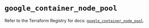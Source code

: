# `google_container_node_pool`

Refer to the Terraform Registry for docs: [`google_container_node_pool`](https://registry.terraform.io/providers/hashicorp/google/5.18.0/docs/resources/container_node_pool).
